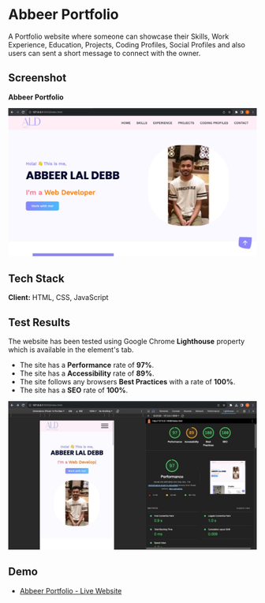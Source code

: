 # Abbeer Portfolio

A Portfolio website where someone can showcase their Skills, Work Experience, Education, Projects, Coding Profiles, Social Profiles and also users can sent a short message to connect with the owner.
## Screenshot

**Abbeer Portfolio**

![Abbeer Portfolio](https://github.com/Abbeer-Lal-Debb/Abbeer-Portfolio/blob/main/images/Abbeer%20Portfolio.jpg)




## Tech Stack

**Client:**  HTML, CSS, JavaScript



## Test Results


The website has been tested using Google Chrome **Lighthouse** property which is available in the element's tab.

- The site has a **Performance** rate of **97%**.
- The site has a **Accessibility** rate of **89%**.
- The site follows any browsers  **Best Practices** with a rate of **100%**.
- The site has a **SEO** rate of **100%**.

![Abbeer Portfolio - Test Performance](https://github.com/Abbeer-Lal-Debb/Abbeer-Portfolio/blob/main/images/Abbeer%20Portfolio%20Test%20Results.jpg)
## Demo

- [Abbeer Portfolio - Live Website](https://abbeer-portfolio.netlify.app/)
